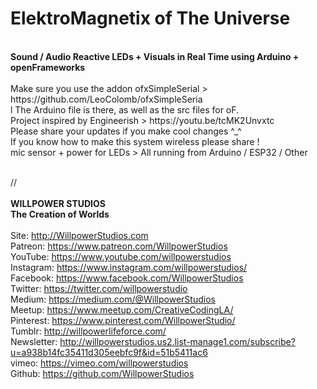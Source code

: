 <h1>ElektroMagnetix of The Universe</h1><br>
<b>Sound / Audio Reactive LEDs + Visuals in Real Time using Arduino + openFrameworks</b><br>
<br>
Make sure you use the addon ofxSimpleSerial > https://github.com/LeoColomb/ofxSimpleSeria<br>l
The Arduino file is there, as well as the src files for oF.<br>
Project inspired by Engineerish > https://youtu.be/tcMK2Unvxtc<br>
Please share your updates if you make cool changes ^_^<br>
If you know how to make this system wireless please share !<br>
mic sensor + power for LEDs > All running from Arduino / ESP32 / Other<br>
<br>


//<br>
<br>
<b>WILLPOWER STUDIOS<br>
The Creation of Worlds</b><br>
<br>
Site: http://WillpowerStudios.com<br>
Patreon: https://www.patreon.com/WillpowerStudios<br>
YouTube: https://www.youtube.com/willpowerstudios<br>
Instagram: https://www.instagram.com/willpowerstudios/<br>
Facebook: https://www.facebook.com/WillpowerStudios<br>
Twitter: https://twitter.com/willpowerstudio<br>
Medium: https://medium.com/@WillpowerStudios<br>
Meetup: https://www.meetup.com/CreativeCodingLA/<br>
Pinterest: https://www.pinterest.com/WillpowerStudio/<br>
Tumblr: http://willpowerlifeforce.com/<br>
Newsletter: http://willpowerstudios.us2.list-manage1.com/subscribe?u=a938b14fc35411d305eebfc9f&id=51b5411ac6<br>
vimeo: https://vimeo.com/willpowerstudios<br>
Github: https://github.com/WillpowerStudios<br>
